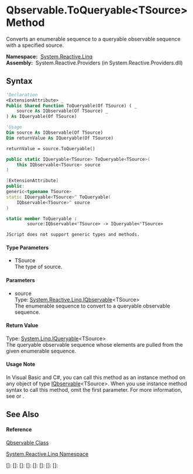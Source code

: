 # Qbservable.ToQueryable\<TSource\> Method

Converts an enumerable sequence to a queryable observable sequence with a specified source.

**Namespace:**  [System.Reactive.Linq](System.Reactive.Linq\System.Reactive.Linq.md)  
**Assembly:**  System.Reactive.Providers (in System.Reactive.Providers.dll)

## Syntax

```vb
'Declaration
<ExtensionAttribute> _
Public Shared Function ToQueryable(Of TSource) ( _
    source As IQbservable(Of TSource) _
) As IQueryable(Of TSource)
```

```vb
'Usage
Dim source As IQbservable(Of TSource)
Dim returnValue As IQueryable(Of TSource)

returnValue = source.ToQueryable()
```

```csharp
public static IQueryable<TSource> ToQueryable<TSource>(
    this IQbservable<TSource> source
)
```

```c++
[ExtensionAttribute]
public:
generic<typename TSource>
static IQueryable<TSource>^ ToQueryable(
    IQbservable<TSource>^ source
)
```

```fsharp
static member ToQueryable : 
        source:IQbservable<'TSource> -> IQueryable<'TSource> 
```

```jscript
JScript does not support generic types and methods.
```

#### Type Parameters

- TSource  
  The type of source.

#### Parameters

- source  
  Type: [System.Reactive.Linq.IQbservable](IQbservable\IQbservable(TSource).md)\<TSource\>  
  The enumerable sequence to convert to a queryable observable sequence.

#### Return Value

Type: [System.Linq.IQueryable](https://msdn.microsoft.com/en-us/library/Bb351562)\<TSource\>  
The queryable observable sequence whose elements are pulled from the given enumerable sequence.

#### Usage Note

In Visual Basic and C\#, you can call this method as an instance method on any object of type [IQbservable](IQbservable\IQbservable(TSource).md)\<TSource\>. When you use instance method syntax to call this method, omit the first parameter. For more information, see [](https://msdn.microsoft.com/en-us/library/Bb384936) or [](https://msdn.microsoft.com/en-us/library/Bb383977).

## See Also

#### Reference

[Qbservable Class](Qbservable\Qbservable.md)

[System.Reactive.Linq Namespace](System.Reactive.Linq\System.Reactive.Linq.md)

[]: 
[]: 
[]: 
[]: 
[]: 
[]: 
[]: 
[]: 
